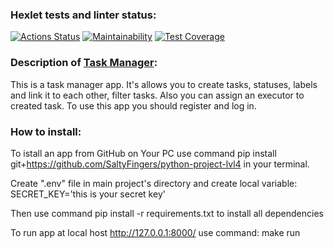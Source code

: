### Hexlet tests and linter status:
[![Actions Status](https://github.com/SaltyFingers/python-project-lvl4/workflows/hexlet-check/badge.svg)](https://github.com/SaltyFingers/python-project-lvl4/actions) [![Maintainability](https://api.codeclimate.com/v1/badges/8d3fe4f6a0732058de10/maintainability)](https://codeclimate.com/github/SaltyFingers/python-project-lvl4/maintainability) [![Test Coverage](https://api.codeclimate.com/v1/badges/8d3fe4f6a0732058de10/test_coverage)](https://codeclimate.com/github/SaltyFingers/python-project-lvl4/test_coverage)

### Description of [Task Manager](https://still-castle-99759.herokuapp.com/):
This is a task manager app. It's allows you to create tasks, statuses, labels and link it to each other, filter tasks. Also you can assign an executor to created task.
To use this app you should register and log in.

### How to install:
To istall an app from GitHub on Your PC use command
    pip install git+https://github.com/SaltyFingers/python-project-lvl4
in your terminal.

Create ".env" file in main project's directory and create local variable:
    SECRET_KEY='this is your secret key'

Then use command
    pip install -r requirements.txt
to install all dependencies

To run app at local host http://127.0.0.1:8000/ use command:
    make run
